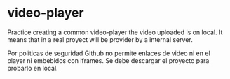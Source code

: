 # video-player
Practice creating a common video-player
the video uploaded is on local. It means that in a real proyect will be provider by a internal server.

Por politicas de seguridad Github no permite enlaces de video ni en el player ni embebidos con iframes.
Se debe descargar el proyecto para probarlo en local.
